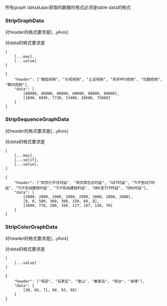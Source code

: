 所有graph data从ajax获取的数据的格式必须是table data的格式

### StripGraphData

对header的格式要求是[...yAxis]

对data的格式要求是

```
[
    [...max],
    [...value]
]

```

```
{
    "header": ["搜狐视频", "乐视视频", "土豆视频", "奇异PPS视频", "优酷视频", "腾讯视频"],
    "data": [
        [80000, 80000, 80000, 80000, 80000, 80000],
        [1800, 6895, 7738, 23486, 28686, 75860]
    ]
}
```

### StripSequenceGraphData

对header的格式要求是[...yAxis]

对data的格式要求是

```
[
    [...max],
    [...split],
    [...value],
]

```

```
{
    "header": ["网页打开总时延", "网页首包总时延", "GET时延", "TCP至GET时延", "TCP无线建链时延", "TCP有线建链时延", "DNS至TCP时延", "DNS时延"],
    "data": [
        [2000, 2000, 2000, 2000, 2000, 2000, 2000, 2000],
        [0, 0, 500, 360, 300, 150, 60, 8],
        [1688, 778, 200, 160, 117, 167, 138, 70]
    ]
}
```

### StripColorGraphData

对header的格式要求是[...yAxis]

对data的格式要求是

```
[
    [...value]
]

```

```
{   
    "header": ["保定", "石家庄", "唐山", "秦皇岛", "邢台", "承德"],
    "data": [
        [30, 66, 71, 88, 93, 98]
    ]
}
```
